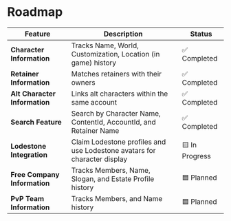 # Roadmap

| **Feature**             | **Description**                                                          | **Status**        |
|--------------------------|--------------------------------------------------------------------------|-------------------|
| **Character Information**         | Tracks Name, World, Customization, Location (in game) history | ✅ Completed        |
| **Retainer Information**     | Matches retainers with their owners                             | ✅ Completed        |
| **Alt Character Information** | Links alt characters within the same account  | ✅ Completed    |
| **Search Feature** | Search by Character Name, ContentId, AccountId, and Retainer Name                   | ✅ Completed      |
| **Lodestone Integration** | Claim Lodestone profiles and use Lodestone avatars for character display  | 🟨 In Progress    |
| **Free Company Information** | Tracks Members, Name, Slogan, and Estate Profile history  | 🟦 Planned    |
| **PvP Team Information** | Tracks Members, and Name history  | 🟦 Planned    |
